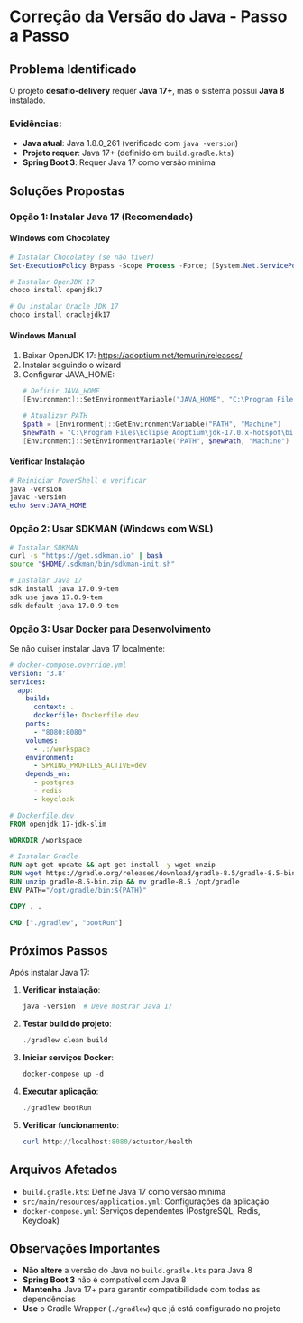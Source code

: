 # Correção da Versão do Java - Passo a Passo

## Problema Identificado

O projeto **desafio-delivery** requer **Java 17+**, mas o sistema possui **Java 8** instalado.

### Evidências:
- **Java atual**: Java 1.8.0_261 (verificado com `java -version`)
- **Projeto requer**: Java 17+ (definido em `build.gradle.kts`)
- **Spring Boot 3**: Requer Java 17 como versão mínima

## Soluções Propostas

### Opção 1: Instalar Java 17 (Recomendado)

#### Windows com Chocolatey
```powershell
# Instalar Chocolatey (se não tiver)
Set-ExecutionPolicy Bypass -Scope Process -Force; [System.Net.ServicePointManager]::SecurityProtocol = [System.Net.ServicePointManager]::SecurityProtocol -bor 3072; iex ((New-Object System.Net.WebClient).DownloadString('https://chocolatey.org/install.ps1'))

# Instalar OpenJDK 17
choco install openjdk17

# Ou instalar Oracle JDK 17
choco install oraclejdk17
```

#### Windows Manual
1. Baixar OpenJDK 17: https://adoptium.net/temurin/releases/
2. Instalar seguindo o wizard
3. Configurar JAVA_HOME:
   ```powershell
   # Definir JAVA_HOME
   [Environment]::SetEnvironmentVariable("JAVA_HOME", "C:\Program Files\Eclipse Adoptium\jdk-17.0.x-hotspot", "Machine")
   
   # Atualizar PATH
   $path = [Environment]::GetEnvironmentVariable("PATH", "Machine")
   $newPath = "C:\Program Files\Eclipse Adoptium\jdk-17.0.x-hotspot\bin;$path"
   [Environment]::SetEnvironmentVariable("PATH", $newPath, "Machine")
   ```

#### Verificar Instalação
```powershell
# Reiniciar PowerShell e verificar
java -version
javac -version
echo $env:JAVA_HOME
```

### Opção 2: Usar SDKMAN (Windows com WSL)

```bash
# Instalar SDKMAN
curl -s "https://get.sdkman.io" | bash
source "$HOME/.sdkman/bin/sdkman-init.sh"

# Instalar Java 17
sdk install java 17.0.9-tem
sdk use java 17.0.9-tem
sdk default java 17.0.9-tem
```

### Opção 3: Usar Docker para Desenvolvimento

Se não quiser instalar Java 17 localmente:

```yaml
# docker-compose.override.yml
version: '3.8'
services:
  app:
    build:
      context: .
      dockerfile: Dockerfile.dev
    ports:
      - "8080:8080"
    volumes:
      - .:/workspace
    environment:
      - SPRING_PROFILES_ACTIVE=dev
    depends_on:
      - postgres
      - redis
      - keycloak
```

```dockerfile
# Dockerfile.dev
FROM openjdk:17-jdk-slim

WORKDIR /workspace

# Instalar Gradle
RUN apt-get update && apt-get install -y wget unzip
RUN wget https://gradle.org/releases/download/gradle-8.5/gradle-8.5-bin.zip
RUN unzip gradle-8.5-bin.zip && mv gradle-8.5 /opt/gradle
ENV PATH="/opt/gradle/bin:${PATH}"

COPY . .

CMD ["./gradlew", "bootRun"]
```

## Próximos Passos

Após instalar Java 17:

1. **Verificar instalação**:
   ```powershell
   java -version  # Deve mostrar Java 17
   ```

2. **Testar build do projeto**:
   ```powershell
   ./gradlew clean build
   ```

3. **Iniciar serviços Docker**:
   ```powershell
   docker-compose up -d
   ```

4. **Executar aplicação**:
   ```powershell
   ./gradlew bootRun
   ```

5. **Verificar funcionamento**:
   ```powershell
   curl http://localhost:8080/actuator/health
   ```

## Arquivos Afetados

- `build.gradle.kts`: Define Java 17 como versão mínima
- `src/main/resources/application.yml`: Configurações da aplicação
- `docker-compose.yml`: Serviços dependentes (PostgreSQL, Redis, Keycloak)

## Observações Importantes

- **Não altere** a versão do Java no `build.gradle.kts` para Java 8
- **Spring Boot 3** não é compatível com Java 8
- **Mantenha** Java 17+ para garantir compatibilidade com todas as dependências
- **Use** o Gradle Wrapper (`./gradlew`) que já está configurado no projeto
